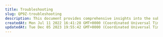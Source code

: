 ```yaml
---
title: Troubleshooting
slug: QP9Z-troubleshooting
description: This document provides comprehensive insights into the subject matter and offers valuable information and solutions. Explore this document to gain a deeper understanding of the topic and find effective strategies for addressing related issues.
createdAt: Mon Jul 11 2022 16:41:28 GMT+0000 (Coordinated Universal Time)
updatedAt: Tue Dec 05 2023 19:55:42 GMT+0000 (Coordinated Universal Time)
---
```


